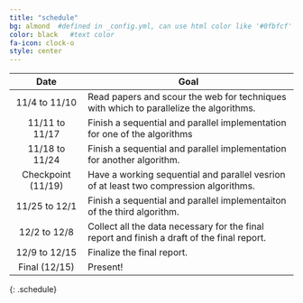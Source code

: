 ```yaml
---
title: "schedule"
bg: almond  #defined in _config.yml, can use html color like '#0fbfcf'
color: black   #text color
fa-icon: clock-o
style: center
---
```


| Date | Goal |
|:-----------------:|----------------------------------------------------------------------------------------------------------------------------------|
| 11/4 to 11/10     | Read papers and scour the web for techniques with which to parallelize the algorithms.    |
| 11/11 to 11/17    | Finish a sequential and parallel implementation for one of the algorithms |
| 11/18 to 11/24    | Finish a sequential and parallel implementation for another algorithm. |
| Checkpoint (11/19)| Have a working sequential and parallel vesrion of at least two compression algorithms. |
| 11/25 to 12/1     | Finish a sequential and parallel implementaiton of the third algorithm. |
| 12/2 to 12/8      | Collect all the data necessary for the final report and finish a draft of the final report. |
| 12/9 to 12/15     | Finalize the final report. |
| Final (12/15)     | Present! |
{: .schedule}
